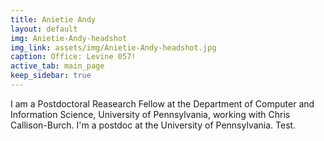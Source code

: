 ```yaml
---
title: Anietie Andy
layout: default
img: Anietie-Andy-headshot
img_link: assets/img/Anietie-Andy-headshot.jpg
caption: Office: Levine 057!
active_tab: main_page 
keep_sidebar: true 
---
```


I am a Postdoctoral Reasearch Fellow at the Department of Computer and Information Science, University of Pennsylvania, working with Chris Callison-Burch.
I'm a postdoc at the University of Pennsylvania. Test.
